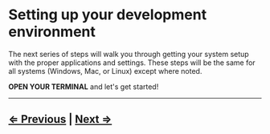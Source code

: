 # Setting up your development environment

The next series of steps will walk you through getting your system setup with the proper applications and settings. These steps will be the same for all systems (Windows, Mac, or Linux) except where noted.

**OPEN YOUR TERMINAL** and let's get started!

---

## [⇐ Previous](../../README.md) | [Next ⇒](./1-environment.md)
